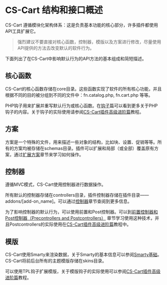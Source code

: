 # CS-Cart 结构和接口概述

CS-Cart 遵循模块化架构体系：这是负责基本功能的核心部分，许多插件都使用API工具扩展它。
> 强烈建议不要直接对核心函数，控制器，模版以及方案进行修改，尽量使用API提供的方法去改变默认的软件行为。

下面列出了在CS-Cart中影响默认行为的API方法的基本组成和简短描述。

## 核心函数
CS-Cart的核心函数存储在core目录。这些函数实现了软件的所有核心功能，并且根据不同的目的被分组到不同的文件中：fn.catalog.php, fn.cart.php 等等。

PHP钩子用来扩展并重写默认行为或核心函数。在[钩子](http://github.com)篇可以看到更多关于PHP钩子的内容。关于钩子的实际使用请参阅[CS-Cart插件高级进阶篇](http://github.com)教程。

## 方案
方案是一个特殊的文件，用来描述一些对象的结构，比如块、设置、促销等等。所有的方案均被存储在schemas目录。插件可以扩展和局部（或全部）覆盖原有方案，通过[扩展方案](http://github.com)章节来学习如何操作。

## 控制器
遵循MVC模式，CS-Cart使用控制器进行数据操作。

所有默认的控制器存储在controllers目录，插件控制器存储在插件目录——addons/[add-on_name]。可以通过[控制器](https://github.com/jason-wong/documents_translate)章节查阅到更多信息。

为了影响控制器的默认行为，可以使用前置和Post控制器。可以到[前置控制器和Post控制器（Precontrollers and Postcontrollers）](https://github.com/jason-wong/documents_translate) 章节学习使用这种技术，并且Postcontrollers的实际使用在[CS-Cart插件高级进阶篇](http://github.com)教程中。

## 模版
CS-Cart使用Smarty来渲染数据，关于Smarty的基本信息可以参阅[Smarty基础](https://github.com/jason-wong/documents_translate)。CS-Cart将前后台所有的主题模版存储在skins目录。

可以使用TPL钩子扩展模版，关于模版钩子的实际使用可以参阅[CS-Cart插件高级进阶篇](http://github.com)教程。